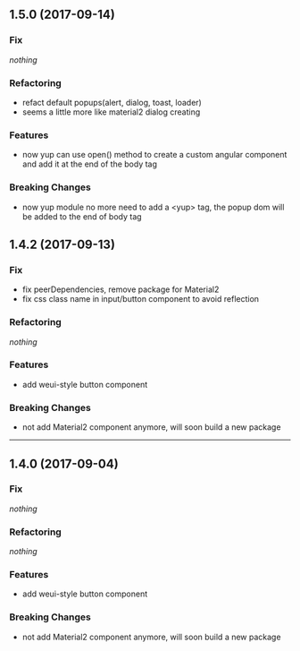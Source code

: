 ## 1.5.0 (2017-09-14)
### Fix
*nothing*
### Refactoring
* refact default popups(alert, dialog, toast, loader)
* seems a little more like material2 dialog creating
### Features
* now yup can use open() method to create a custom angular component and add it at the end of the body tag
### Breaking Changes
* now yup module no more need to add a \<yup\> tag, the popup dom will be added to the end of body tag

## 1.4.2 (2017-09-13)
### Fix
* fix peerDependencies, remove package for Material2
* fix css class name in input/button component to avoid reflection
### Refactoring
*nothing*
### Features
* add weui-style button component
### Breaking Changes
* not add Material2 component anymore, will soon build a new package

<hr />

## 1.4.0 (2017-09-04)
### Fix
*nothing*
### Refactoring
*nothing*
### Features
* add weui-style button component
### Breaking Changes
* not add Material2 component anymore, will soon build a new package